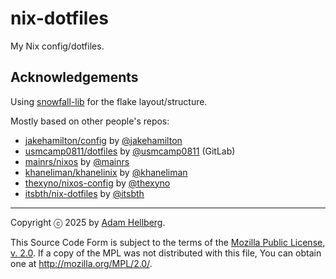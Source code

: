 # nix-dotfiles

My Nix config/dotfiles.

## Acknowledgements

Using [snowfall-lib][] for the flake layout/structure.

Mostly based on other people's repos:

- [jakehamilton/config][jakehamilton-config] by [@jakehamilton][jakehamilton]
- [usmcamp0811/dotfiles][usmcamp0811-dotfiles] by [@usmcamp0811][usmcamp0811] (GitLab)
- [mainrs/nixos][mainrs-nixos] by [@mainrs][mainrs]
- [khaneliman/khanelinix][khaneliman-khanelinix] by [@khaneliman][khaneliman]
- [thexyno/nixos-config][thexyno-nixos-config] by [@thexyno][thexyno]
- [itsbth/nix-dotfiles][itsbth-nix-dotfiles] by [@itsbth][itsbth]

---

Copyright ⓒ 2025 by [Adam Hellberg][sharparam].

This Source Code Form is subject to the terms of the [Mozilla Public
License, v. 2.0][mpl-2.0]. If a copy of the MPL was not distributed with this
file, You can obtain one at http://mozilla.org/MPL/2.0/.

[sharparam]: https://sharparam.com
[mpl-2.0]: https://mozilla.org/MPL/2.0/
[snowfall-lib]: https://snowfall.org/guides/lib/quickstart/
[jakehamilton]: https://github.com/jakehamilton
[jakehamilton-config]: https://github.com/jakehamilton/config
[usmcamp0811]: https://gitlab.com/usmcamp0811
[usmcamp0811-dotfiles]: https://gitlab.com/usmcamp0811/dotfiles
[mainrs]: https://github.com/mainrs
[mainrs-nixos]: https://github.com/mainrs/nixos
[khaneliman]: https://github.com/khaneliman
[khaneliman-khanelinix]: https://github.com/khaneliman/khanelinix
[thexyno]: https://github.com/thexyno
[thexyno-nixos-config]: https://github.com/thexyno/nixos-config
[itsbth]: https://github.com/itsbth
[itsbth-nix-dotfiles]: https://github.com/itsbth/nix-dotfiles
